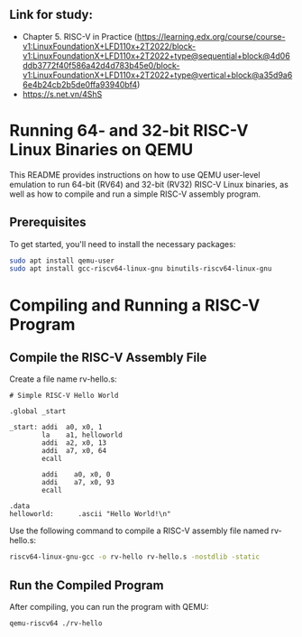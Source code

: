 
## Link for study: 
  - Chapter 5. RISC-V in Practice (https://learning.edx.org/course/course-v1:LinuxFoundationX+LFD110x+2T2022/block-v1:LinuxFoundationX+LFD110x+2T2022+type@sequential+block@4d06ddb3772f40f586a42d4d783b45e0/block-v1:LinuxFoundationX+LFD110x+2T2022+type@vertical+block@a35d9a66e4b24cb2b5de0ffa93940bf4) 
  - https://s.net.vn/4ShS
  
# Running 64- and 32-bit RISC-V Linux Binaries on QEMU

This README provides instructions on how to use QEMU user-level emulation to run 64-bit (RV64) and 32-bit (RV32) RISC-V Linux binaries, as well as how to compile and run a simple RISC-V assembly program.

## Prerequisites

To get started, you'll need to install the necessary packages:

```bash
sudo apt install qemu-user
sudo apt install gcc-riscv64-linux-gnu binutils-riscv64-linux-gnu
```

# Compiling and Running a RISC-V Program
## Compile the RISC-V Assembly File
Create a file name rv-hello.s:
```
# Simple RISC-V Hello World

.global _start

_start: addi  a0, x0, 1
        la    a1, helloworld
        addi  a2, x0, 13
        addi  a7, x0, 64
        ecall

        addi    a0, x0, 0
        addi    a7, x0, 93
        ecall

.data
helloworld:      .ascii "Hello World!\n"

```
Use the following command to compile a RISC-V assembly file named rv-hello.s:
```bash
riscv64-linux-gnu-gcc -o rv-hello rv-hello.s -nostdlib -static
```
## Run the Compiled Program
After compiling, you can run the program with QEMU:
``` 
qemu-riscv64 ./rv-hello
```
